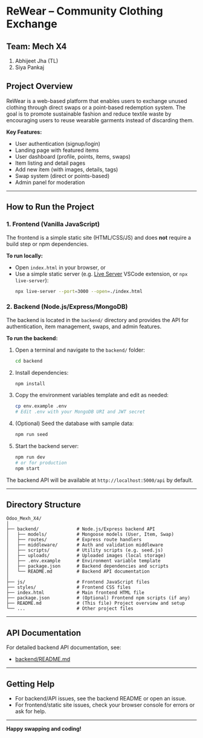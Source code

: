 # ReWear – Community Clothing Exchange

## Team: Mech X4
1. Abhijeet Jha (TL)
2. Siya Pankaj

## Project Overview
ReWear is a web-based platform that enables users to exchange unused clothing through direct swaps or a point-based redemption system. The goal is to promote sustainable fashion and reduce textile waste by encouraging users to reuse wearable garments instead of discarding them.

**Key Features:**
- User authentication (signup/login)
- Landing page with featured items
- User dashboard (profile, points, items, swaps)
- Item listing and detail pages
- Add new item (with images, details, tags)
- Swap system (direct or points-based)
- Admin panel for moderation

---

## How to Run the Project

### 1. **Frontend (Vanilla JavaScript)**
The frontend is a simple static site (HTML/CSS/JS) and does **not** require a build step or npm dependencies.

**To run locally:**
- Open `index.html` in your browser, or
- Use a simple static server (e.g. [Live Server](https://marketplace.visualstudio.com/items?itemName=ritwickdey.LiveServer) VSCode extension, or `npx live-server`):
  ```bash
  npx live-server --port=3000 --open=./index.html
  ```

### 2. **Backend (Node.js/Express/MongoDB)**
The backend is located in the `backend/` directory and provides the API for authentication, item management, swaps, and admin features.

**To run the backend:**
1. Open a terminal and navigate to the `backend/` folder:
   ```bash
   cd backend
   ```
2. Install dependencies:
   ```bash
   npm install
   ```
3. Copy the environment variables template and edit as needed:
   ```bash
   cp env.example .env
   # Edit .env with your MongoDB URI and JWT secret
   ```
4. (Optional) Seed the database with sample data:
   ```bash
   npm run seed
   ```
5. Start the backend server:
   ```bash
   npm run dev
   # or for production
   npm start
   ```

The backend API will be available at `http://localhost:5000/api` by default.

---

## Directory Structure

```
Odoo_Mexh_X4/
│
├── backend/              # Node.js/Express backend API
│   ├── models/           # Mongoose models (User, Item, Swap)
│   ├── routes/           # Express route handlers
│   ├── middleware/       # Auth and validation middleware
│   ├── scripts/          # Utility scripts (e.g. seed.js)
│   ├── uploads/          # Uploaded images (local storage)
│   ├── .env.example      # Environment variable template
│   ├── package.json      # Backend dependencies and scripts
│   └── README.md         # Backend API documentation
│
├── js/                   # Frontend JavaScript files
├── styles/               # Frontend CSS files
├── index.html            # Main frontend HTML file
├── package.json          # (Optional) Frontend npm scripts (if any)
├── README.md             # (This file) Project overview and setup
└── ...                   # Other project files
```

---

## API Documentation

For detailed backend API documentation, see:
- [backend/README.md](./backend/README.md)

---

## Getting Help
- For backend/API issues, see the backend README or open an issue.
- For frontend/static site issues, check your browser console for errors or ask for help.

---

**Happy swapping and coding!** 
